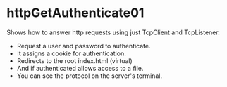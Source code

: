 # httpGetAuthenticate01
Shows how to answer http requests using just TcpClient and TcpListener.
* Request a user and password to authenticate.
* It assigns a cookie for authentication.
* Redirects to the root index.html (virtual)
* And if authenticated allows access to a file.
* You can see the protocol on the server's terminal.

